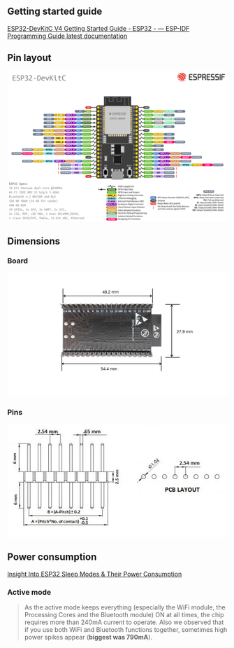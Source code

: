 

## Getting started guide

[ESP32-DevKitC V4 Getting Started Guide - ESP32 -  &mdash; ESP-IDF Programming Guide latest documentation](https://docs.espressif.com/projects/esp-idf/en/latest/esp32/hw-reference/esp32/get-started-devkitc.html)

## Pin layout

![](assets/images/2022-01-30-15-12-51.png)

## Dimensions

### Board

![](assets/images/2022-01-30-17-33-31.png)

### Pins

![](assets/images/2022-01-30-17-32-35.png)

## Power consumption

[Insight Into ESP32 Sleep Modes &amp; Their Power Consumption](https://lastminuteengineers.com/esp32-sleep-modes-power-consumption/)

### Active mode

> As the active mode keeps everything (especially the WiFi module, the Processing Cores and the Bluetooth module) ON at all times, the chip requires more than 240mA current to operate. Also we observed that if you use both WiFi and Bluetooth functions together, sometimes high power spikes appear (**biggest was 790mA**).

